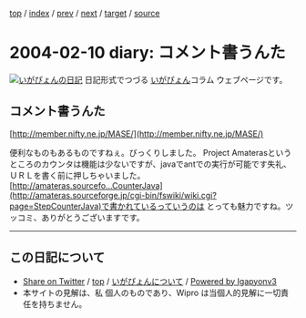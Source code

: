 [top](../index.html) 
 / [index](index.html) 
 / [prev](ig040209.html) 
 / [next](ig040212.html) 
 / [target](http://www.igapyon.jp/igapyon/diary/2004/ig040210.html) 
 / [source](https://github.com/igapyon/diary/blob/master/2004/ig040210.src.md) 

2004-02-10 diary: コメント書うんた
=====================================================================================================
[![いがぴょんの日記](http://www.igapyon.jp/igapyon/diary/images/iga200306s.jpg "いがぴょん")](http://www.igapyon.jp/igapyon/diary/memo/memoigapyon.html) 日記形式でつづる [いがぴょん](http://www.igapyon.jp/igapyon/diary/memo/memoigapyon.html)コラム ウェブページです。

## コメント書うんた

[http://member.nifty.ne.jp/MASE/](http://member.nifty.ne.jp/MASE/)

便利なものもあるものですねぇ。びっくりしました。
Project Amaterasというところのカウンタは機能は少ないですが、javaでantでの実行が可能です失礼、ＵＲＬを書く前に押しちゃいました。[http://amateras.sourcefo...CounterJava](http://amateras.sourceforge.jp/cgi-bin/fswiki/wiki.cgi?page=StepCounterJava)で書かれているっていうのは とっても魅力ですね。ツッコミ、ありがとうございますです。


----------------------------------------------------------------------------------------------------

## この日記について

* [Share on Twitter](https://twitter.com/intent/tweet?hashtags=igapyon%2Cdiary%2C%E3%81%84%E3%81%8C%E3%81%B4%E3%82%87%E3%82%93&text=%E3%82%B3%E3%83%A1%E3%83%B3%E3%83%88%E6%9B%B8%E3%81%86%E3%82%93%E3%81%9F&url=http%3A%2F%2Fwww.igapyon.jp%2Figapyon%2Fdiary%2F2004%2Fig040210.html) / [top](../index.html) / [いがぴょんについて](http://www.igapyon.jp/igapyon/diary/memo/memoigapyon.html) / [Powered by Igapyonv3](https://github.com/igapyon/igapyonv3)
* 本サイトの見解は、私 個人のものであり、Wipro は当個人的見解に一切責任を持ちません。 
